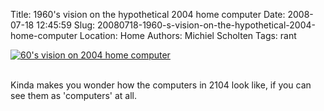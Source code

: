 Title: 1960's vision on the hypothetical 2004 home computer
Date: 2008-07-18 12:45:59
Slug: 20080718-1960-s-vision-on-the-hypothetical-2004-home-computer
Location: Home
Authors: Michiel Scholten
Tags: rant

<div class="content-image"><div><a href="http://www.fukung.net/v/7077/2004computer.jpg"><img title="60's vision on 2004 home computer" src="http://aquariusoft.org/~mbscholt/images/content/2004computer_500px.jpg" alt="60's vision on 2004 home computer" /></a></div></div>
<br style="clear: both;" />

<p>Kinda makes you wonder how the computers in 2104 look like, if you can see them as 'computers' at all.</p>